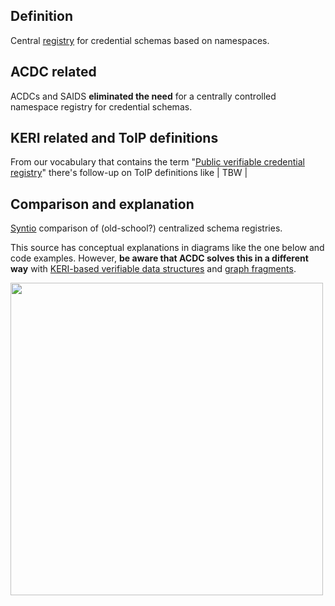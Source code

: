 ## Definition

Central [registry](registry.md) for credential schemas based on namespaces.

## ACDC related

ACDCs and SAIDS **eliminated the need** for a centrally controlled namespace registry for credential schemas.

## KERI related and ToIP definitions

From our vocabulary that contains the term "[Public verifiable credential registry](public-verifiable-credential-registry.md)" there's follow-up on ToIP definitions like | TBW |

## Comparison and explanation

[Syntio](https://www.syntio.net/en/labs-musings/schema-registry-comparison/) comparison of (old-school?) centralized schema registries.

This source has conceptual explanations in diagrams like the one below and code examples. However, **be aware that ACDC solves this in a different way** with [KERI-based verifiable data structures](VDS.md) and [graph fragments](graph-fragment.md).

<img src="https://hackmd.io/_uploads/H1CE6FZfo.png" width="500" />
